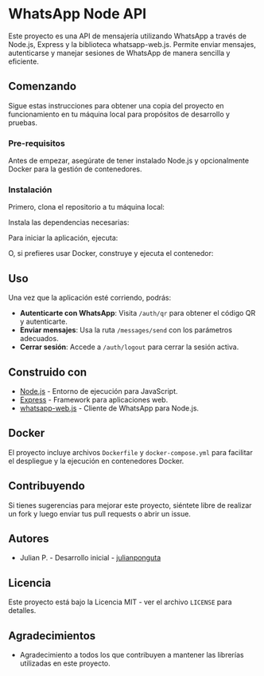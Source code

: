# WhatsApp Node API

Este proyecto es una API de mensajería utilizando WhatsApp a través de Node.js, Express y la biblioteca whatsapp-web.js. Permite enviar mensajes, autenticarse y manejar sesiones de WhatsApp de manera sencilla y eficiente.

## Comenzando

Sigue estas instrucciones para obtener una copia del proyecto en funcionamiento en tu máquina local para propósitos de desarrollo y pruebas.

### Pre-requisitos

Antes de empezar, asegúrate de tener instalado Node.js y opcionalmente Docker para la gestión de contenedores.


### Instalación

Primero, clona el repositorio a tu máquina local:


Instala las dependencias necesarias:


Para iniciar la aplicación, ejecuta:


O, si prefieres usar Docker, construye y ejecuta el contenedor:


## Uso

Una vez que la aplicación esté corriendo, podrás:

- **Autenticarte con WhatsApp**: Visita `/auth/qr` para obtener el código QR y autenticarte.
- **Enviar mensajes**: Usa la ruta `/messages/send` con los parámetros adecuados.
- **Cerrar sesión**: Accede a `/auth/logout` para cerrar la sesión activa.

## Construido con

- [Node.js](https://nodejs.org/) - Entorno de ejecución para JavaScript.
- [Express](https://expressjs.com/) - Framework para aplicaciones web.
- [whatsapp-web.js](https://wwebjs.dev/) - Cliente de WhatsApp para Node.js.

## Docker

El proyecto incluye archivos `Dockerfile` y `docker-compose.yml` para facilitar el despliegue y la ejecución en contenedores Docker.

## Contribuyendo

Si tienes sugerencias para mejorar este proyecto, siéntete libre de realizar un fork y luego enviar tus pull requests o abrir un issue.

## Autores

- Julian P. - Desarrollo inicial - [julianponguta](https://github.com/julianponguta/)

## Licencia

Este proyecto está bajo la Licencia MIT - ver el archivo `LICENSE` para detalles.

## Agradecimientos

- Agradecimiento a todos los que contribuyen a mantener las librerías utilizadas en este proyecto.
